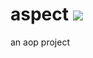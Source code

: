 # aspect [![](https://jitpack.io/v/forgetman/aspect.svg)](https://jitpack.io/#forgetman/aspect)
an aop project
